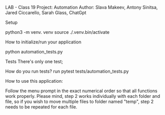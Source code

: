 LAB - Class 19
Project: Automation
Author: Slava Makeev, Antony Sinitsa, Jared Ciccarello, Sarah Glass, ChatGpt

Setup

python3 -m venv. venv
source ./.venv.bin/activate

How to initialize/run your application

python automation_tests.py

Tests
There's only one test;

How do you run tests?
run pytest tests/automation_tests.py

How to use this application:

Follow the menu prompt in the exact numerical order so that all functions work properly.
Please mind, step 2 works individually with each folder and file, so if you wish to move multiple files to folder named "temp",
step 2 needs to be repeated for each file.


